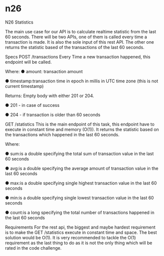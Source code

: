 # n26
N26 Statistics


 The main use case for our API is to calculate realtime statistic from the last 60 seconds. There will be two APIs, one of them is called every time a transaction is made. It is also the sole input of this rest API. The other one returns the statistic based of the transactions of the last 60 seconds. 
 
 Specs POST /transactions 
 Every Time a new transaction happened, this endpoint will be called. 
 
 Where: 
 ● amount:  transaction amount 

 ● timestamp:transaction time in epoch in millis in UTC time zone (this is not current timestamp) 
 
 Returns: Empty body with either 201 or 204. 
 
 ● 201 - in case of success 
 
 ● 204 - if transaction is older than 60 seconds 
 
 GET /statistics 
 This is the main endpoint of this task, this endpoint have to execute in constant time and memory (O(1)). It returns the statistic based on the transactions which happened in the last 60 seconds.  
 
 Where: 
 
 ● sum:is a double specifying the total sum of transaction value in the last 60 seconds 
 
 ● avg:is a double specifying the average amount of transaction value in the last 60 seconds 
 
 ● max:is a double specifying single highest transaction value in the last 60 seconds 
 
 ● min:is a double specifying single lowest transaction value in the last 60 seconds 
 
 ● count:is a long specifying the total number of transactions happened in the last 60 seconds 
 
 Requirements For the rest api, the biggest and maybe hardest requirement is to make the​ ​GET /statistics execute in constant time and space. The best solution would be O(1). It is very recommended to tackle the O(1) requirement as the last thing to do as it is not the only thing which will be rated in the code challenge.  
